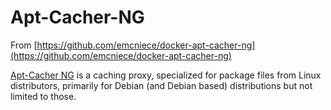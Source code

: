 <h1>Apt-Cacher-NG</h1>

From [https://github.com/emcniece/docker-apt-cacher-ng](https://github.com/emcniece/docker-apt-cacher-ng)

[Apt-Cacher NG](https://www.unix-ag.uni-kl.de/~bloch/acng/) is a caching proxy, specialized for package files from Linux distributors, primarily for Debian (and Debian based) distributions but not limited to those.